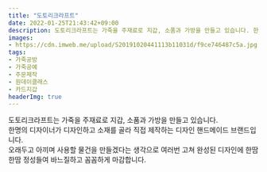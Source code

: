 ```yaml
---
title: "도토리크라프트"
date: 2022-01-25T21:43:42+09:00
description: 도토리크라프트는 가죽을 주재료로 지갑, 소품과 가방을 만들고 있습니다. 한명의 디자이너가 디자인하고 소재를 골라 직접 제작하는 디자인 핸드메이드 브랜드입니다. 오래두고 아끼며 사용할 물건을 만들겠다는 생각으로 여러번 고쳐 완성된 디자인에 한땀 한땀 정성들여 바느질하고 꼼꼼하게 마감합니다.
images:
- https://cdn.imweb.me/upload/S20191020441113b11031d/f9ce746487c5a.jpg
tags:
- 가죽공방
- 가죽공예
- 주문제작
- 원데이클래스
- 카드지갑
headerImg: true
---
```


도토리크라프트는 가죽을 주재료로 지갑, 소품과 가방을 만들고 있습니다.    
한명의 디자이너가 디자인하고 소재를 골라 직접 제작하는 디자인 핸드메이드 브랜드입니다.    
오래두고 아끼며 사용할 물건을 만들겠다는 생각으로 여러번 고쳐 완성된 디자인에 한땀 한땀 정성들여 바느질하고 꼼꼼하게 마감합니다.
